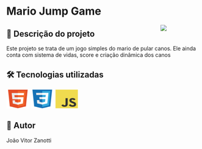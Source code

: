 # Mario Jump Game
<div style="display: inline_block">
  <img src="https://i.pinimg.com/originals/7e/fe/39/7efe398a7a931b2a4e0298285492b1d0.png" width="100px" align="right">
</div>

## 📄 Descrição do projeto
Este projeto se trata de um jogo simples do mario de pular canos. Ele ainda conta com sistema de vidas, score e criação dinâmica dos canos

## 🛠 Tecnologias utilizadas
<div>
  <img alt="HTML" height="50" width="60" src="https://raw.githubusercontent.com/devicons/devicon/master/icons/html5/html5-original.svg">
 <img alt="CSS" height="50" width="60" src="https://raw.githubusercontent.com/devicons/devicon/master/icons/css3/css3-original.svg">
 <img alt="JavaScript" height="50" width="60" src="https://raw.githubusercontent.com/devicons/devicon/master/icons/javascript/javascript-original.svg">
</div>

## 🚧 Autor
João Vitor Zanotti
